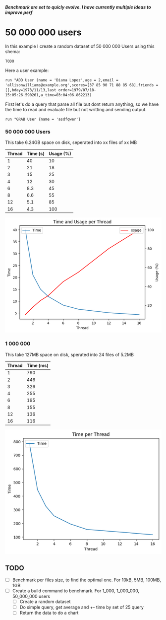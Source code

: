***Benchmark are set to quicly evolve. I have currently multiple ideas to improve perf***

# 50 000 000 users

In this example I create a random dataset of 50 000 000 Users using this shema:
```
TODO
```

Here a user example:
```
run "ADD User (name = 'Diana Lopez',age = 2,email = 'allisonwilliams@example.org',scores=[37 85 90 71 88 85 68],friends = [],bday=1973/11/13,last_order=1979/07/18-15:05:26.590261,a_time=03:04:06.862213)
```

First let's do a query that parse all file but dont return anything, so we have the time to read and evaluate file but not writting and sending output.
```
run "GRAB User {name = 'asdfqwer'}
```

### 50 000 000 Users
This take 6.24GB space on disk, seperated into xx files of xx MB

| Thread | Time (s) | Usage (%) |
| --- | --- | --- |
| 1 | 40 | 10 |
| 2 | 21 | 18 |
| 3 | 15 | 25 |
| 4 | 12 | 30 |
| 6 | 8.3 | 45 |
| 8 | 6.6 | 55 |
| 12 | 5.1 | 85 |
| 16 | 4.3 | 100 |

![alt text](https://github.com/MrBounty/ZipponDB/blob/v0.1.4/charts/time_usage_per_thread_50_000_000.png)

### 1 000 000
This take 127MB space on disk, sperated into 24 files of 5.2MB

| Thread | Time (ms) | 
| --- | --- | 
| 1 | 790 | 
| 2 | 446 | 
| 3 | 326 | 
| 4 | 255 | 
| 6 | 195 | 
| 8 | 155 | 
| 12 | 136 | 
| 16 | 116 | 

![alt text](https://github.com/MrBounty/ZipponDB/blob/v0.1.4/charts/time_usage_per_thread_1_000_000.png)

## TODO

- [ ] Benchmark per files size, to find the optimal one. For 10kB, 5MB, 100MB, 1GB
- [ ] Create a build command to benchmark. For 1_000, 1_000_000, 50_000_000 users
    - [ ] Create a random dataset
    - [ ] Do simple query, get average and +- time by set of 25 query
    - [ ] Return the data to do a chart
